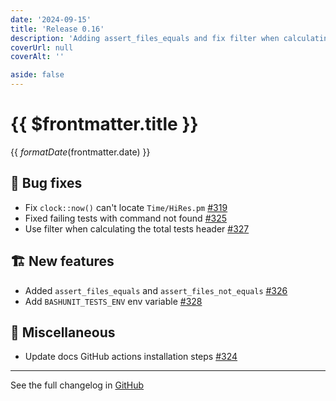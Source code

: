 ```yaml
---
date: '2024-09-15'
title: 'Release 0.16'
description: 'Adding assert_files_equals and fix filter when calculating the total tests, fixed when command not found, among other minor improvements.'
coverUrl: null
coverAlt: ''

aside: false
---
```


# {{ $frontmatter.title }}

<time>{{ $formatDate($frontmatter.date) }}</time>

## 🐛 Bug fixes

- Fix `clock::now()` can't locate `Time/HiRes.pm` [#319](https://github.com/TypedDevs/bashunit/pull/319)
- Fixed failing tests with command not found [#325](https://github.com/TypedDevs/bashunit/pull/325)
- Use filter when calculating the total tests header [#327](https://github.com/TypedDevs/bashunit/pull/327)

## 🏗️ New features

- Added `assert_files_equals` and `assert_files_not_equals` [#326](https://github.com/TypedDevs/bashunit/pull/326)
- Add `BASHUNIT_TESTS_ENV` env variable [#328](https://github.com/TypedDevs/bashunit/pull/328)

## 🌾 Miscellaneous

- Update docs GitHub actions installation steps [#324](https://github.com/TypedDevs/bashunit/pull/324)

---

See the full changelog in <a href="https://github.com/TypedDevs/bashunit/blob/main/CHANGELOG.md">GitHub</a>
